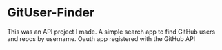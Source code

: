 # GitUser-Finder
This was an API project I made. A simple search app to find GitHub users and repos by username. Oauth app registered with the GitHub API
